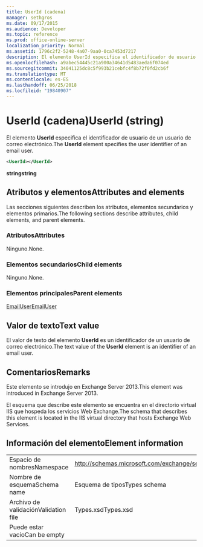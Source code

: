 ```yaml
---
title: UserId (cadena)
manager: sethgros
ms.date: 09/17/2015
ms.audience: Developer
ms.topic: reference
ms.prod: office-online-server
localization_priority: Normal
ms.assetid: 1796c2f2-5248-4a07-9aa0-0ca7453d7217
description: El elemento UserId especifica el identificador de usuario de un usuario de correo electrónico.
ms.openlocfilehash: a9abec54445c21a900a34641d5483aeda6f074ed
ms.sourcegitcommit: 34041125dc8c5f993b21cebfc4f8b72f0fd2cb6f
ms.translationtype: MT
ms.contentlocale: es-ES
ms.lasthandoff: 06/25/2018
ms.locfileid: "19840907"
---
```

# <a name="userid-string"></a><span data-ttu-id="d4ff8-103">UserId (cadena)</span><span class="sxs-lookup"><span data-stu-id="d4ff8-103">UserId (string)</span></span>

<span data-ttu-id="d4ff8-104">El elemento **UserId** especifica el identificador de usuario de un usuario de correo electrónico.</span><span class="sxs-lookup"><span data-stu-id="d4ff8-104">The **UserId** element specifies the user identifier of an email user.</span></span> 
  
```XML
<UserId></UserId>
```

 <span data-ttu-id="d4ff8-105">**string**</span><span class="sxs-lookup"><span data-stu-id="d4ff8-105">**string**</span></span>
## <a name="attributes-and-elements"></a><span data-ttu-id="d4ff8-106">Atributos y elementos</span><span class="sxs-lookup"><span data-stu-id="d4ff8-106">Attributes and elements</span></span>

<span data-ttu-id="d4ff8-107">Las secciones siguientes describen los atributos, elementos secundarios y elementos primarios.</span><span class="sxs-lookup"><span data-stu-id="d4ff8-107">The following sections describe attributes, child elements, and parent elements.</span></span>
  
### <a name="attributes"></a><span data-ttu-id="d4ff8-108">Atributos</span><span class="sxs-lookup"><span data-stu-id="d4ff8-108">Attributes</span></span>

<span data-ttu-id="d4ff8-109">Ninguno.</span><span class="sxs-lookup"><span data-stu-id="d4ff8-109">None.</span></span>
  
### <a name="child-elements"></a><span data-ttu-id="d4ff8-110">Elementos secundarios</span><span class="sxs-lookup"><span data-stu-id="d4ff8-110">Child elements</span></span>

<span data-ttu-id="d4ff8-111">Ninguno.</span><span class="sxs-lookup"><span data-stu-id="d4ff8-111">None.</span></span>
  
### <a name="parent-elements"></a><span data-ttu-id="d4ff8-112">Elementos principales</span><span class="sxs-lookup"><span data-stu-id="d4ff8-112">Parent elements</span></span>

[<span data-ttu-id="d4ff8-113">EmailUser</span><span class="sxs-lookup"><span data-stu-id="d4ff8-113">EmailUser</span></span>](emailuser.md)
  
## <a name="text-value"></a><span data-ttu-id="d4ff8-114">Valor de texto</span><span class="sxs-lookup"><span data-stu-id="d4ff8-114">Text value</span></span>

<span data-ttu-id="d4ff8-115">El valor de texto del elemento **UserId** es un identificador de un usuario de correo electrónico.</span><span class="sxs-lookup"><span data-stu-id="d4ff8-115">The text value of the **UserId** element is an identifier of an email user.</span></span> 
  
## <a name="remarks"></a><span data-ttu-id="d4ff8-116">Comentarios</span><span class="sxs-lookup"><span data-stu-id="d4ff8-116">Remarks</span></span>

<span data-ttu-id="d4ff8-117">Este elemento se introdujo en Exchange Server 2013.</span><span class="sxs-lookup"><span data-stu-id="d4ff8-117">This element was introduced in Exchange Server 2013.</span></span>
  
<span data-ttu-id="d4ff8-118">El esquema que describe este elemento se encuentra en el directorio virtual IIS que hospeda los servicios Web Exchange.</span><span class="sxs-lookup"><span data-stu-id="d4ff8-118">The schema that describes this element is located in the IIS virtual directory that hosts Exchange Web Services.</span></span>
  
## <a name="element-information"></a><span data-ttu-id="d4ff8-119">Información del elemento</span><span class="sxs-lookup"><span data-stu-id="d4ff8-119">Element information</span></span>

|||
|:-----|:-----|
|<span data-ttu-id="d4ff8-120">Espacio de nombres</span><span class="sxs-lookup"><span data-stu-id="d4ff8-120">Namespace</span></span>  <br/> |http://schemas.microsoft.com/exchange/services/2006/types  <br/> |
|<span data-ttu-id="d4ff8-121">Nombre de esquema</span><span class="sxs-lookup"><span data-stu-id="d4ff8-121">Schema name</span></span>  <br/> |<span data-ttu-id="d4ff8-122">Esquema de tipos</span><span class="sxs-lookup"><span data-stu-id="d4ff8-122">Types schema</span></span>  <br/> |
|<span data-ttu-id="d4ff8-123">Archivo de validación</span><span class="sxs-lookup"><span data-stu-id="d4ff8-123">Validation file</span></span>  <br/> |<span data-ttu-id="d4ff8-124">Types.xsd</span><span class="sxs-lookup"><span data-stu-id="d4ff8-124">Types.xsd</span></span>  <br/> |
|<span data-ttu-id="d4ff8-125">Puede estar vacío</span><span class="sxs-lookup"><span data-stu-id="d4ff8-125">Can be empty</span></span>  <br/> ||
   

